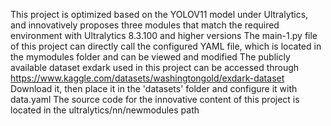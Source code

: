 This project is optimized based on the YOLOV11 model under Ultralytics, and innovatively proposes three modules that match the required environment with Ultralytics 8.3.100 and higher versions
The main-1.py file of this project can directly call the configured YAML file, which is located in the mymodules folder and can be viewed and modified
The publicly available dataset exdark used in this project can be accessed through https://www.kaggle.com/datasets/washingtongold/exdark-dataset Download it, then place it in the 'datasets' folder and configure it with data.yaml
The source code for the innovative content of this project is located in the ultralytics/nn/newmodules path
